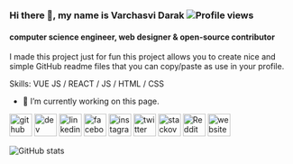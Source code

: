 ### Hi there 👋, my name is Varchasvi Darak ![Profile views](https://gpvc.arturio.dev/varchasvi7)  
#### computer science engineer, web designer & open-source contributor
I made this project just for fun this project allows you to create nice and simple GitHub readme files that you can copy/paste as use in your profile.

Skills: VUE JS / REACT / JS / HTML / CSS

- 🔭 I’m currently working on this page. 


[<img src='https://cdn.jsdelivr.net/npm/simple-icons@3.0.1/icons/github.svg' alt='github' height='40'>](https://github.com/varchasvi7)  [<img src='https://cdn.jsdelivr.net/npm/simple-icons@3.0.1/icons/dev-dot-to.svg' alt='dev' height='40'>](https://dev.to/varchasvi7)  [<img src='https://cdn.jsdelivr.net/npm/simple-icons@3.0.1/icons/linkedin.svg' alt='linkedin' height='40'>](https://www.linkedin.com/in/varchasvi-darak-a86a24156/)  [<img src='https://cdn.jsdelivr.net/npm/simple-icons@3.0.1/icons/facebook.svg' alt='facebook' height='40'>](https://www.facebook.com/varchasvi.7)  [<img src='https://cdn.jsdelivr.net/npm/simple-icons@3.0.1/icons/instagram.svg' alt='instagram' height='40'>](https://www.instagram.com/varcheese_darak/)  [<img src='https://cdn.jsdelivr.net/npm/simple-icons@3.0.1/icons/twitter.svg' alt='twitter' height='40'>](https://twitter.com/VarchasviDarak)  [<img src='https://cdn.jsdelivr.net/npm/simple-icons@3.0.1/icons/stackoverflow.svg' alt='stackoverflow' height='40'>](https://stackoverflow.com/users/varchasvi-darak)  [<img src='https://cdn.jsdelivr.net/npm/simple-icons@3.0.1/icons/reddit.svg' alt='Reddit' height='40'>](https://www.reddit.com/user/varchasvi7)  [<img src='https://cdn.jsdelivr.net/npm/simple-icons@3.0.1/icons/icloud.svg' alt='website' height='40'>](varchasvidarak.surge.sh)  

![GitHub stats](https://github-readme-stats.vercel.app/api?username=varchasvi7&show_icons=true)  